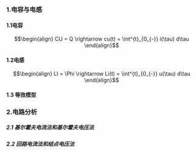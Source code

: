 ### 1.电容与电感
#### 1.1电容

$$\begin{align}
    CU = Q \rightarrow cu(t) = \int^{t}_{0_{-}} i(\tau) d\tau
\end{align}$$

#### 1.2电感

$$\begin{align}
    LI = \Phi \rightarrow Li(t) = \int^{t}_{0_{-}} u(\tau) d\tau
\end{align}$$

#### 1.3 等效模型

### 2.电路分析
##### 2.1 基尔霍夫电流法和基尔霍夫电压法
##### 2.2 回路电流法和结点电压法






